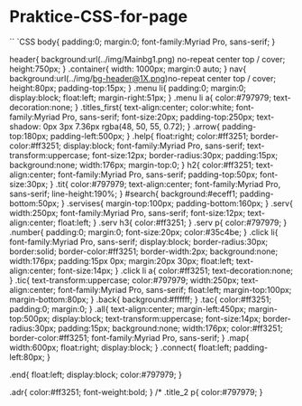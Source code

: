 # Praktice-CSS-for-page
`` `CSS
body{
	 padding:0;
	 margin:0;
	 font-family:Myriad Pro, sans-serif;
}

header{
   background:url(../img/Mainbg1.png) no-repeat center top / cover;
   height:750px;
} 
.container{
   width: 1000px;
   margin:0 auto;
}
nav{
   background:url(../img/bg-header@1X.png)no-repeat center top / cover;
   height:80px;
   padding-top:15px;
}
.menu li{
	 padding:0;
	 margin:0;
	 display:block;
	 float:left;
	 margin-right:51px;
}
.menu li a{
   color:#797979;
   text-decoration:none;
}
.titles_first{
	 text-align:center;
	 color:white;
	 font-family:Myriad Pro, sans-serif;
	 font-size:20px;
	 padding-top:250px;
	 text-shadow: 0px 3px 7.36px rgba(48, 50, 55, 0.72);
} 
.arrow{
	padding-top:180px;
	padding-left:500px;
}
.help{
	 float:right;
	 color:#ff3251;
	 border-color:#ff3251;
	 display:block;
	 font-family:Myriad Pro, sans-serif;
	 text-transform:uppercase;
	 font-size:12px;
	 border-radius:30px;
	 padding:15px;
	 background:none;
	 width:176px;
	 margin-top:0;
}
h2{
   color:#ff3251;
   text-align:center;
   font-family:Myriad Pro, sans-serif;
	 padding-top:50px;
	 font-size:30px;
}
.tit{
	 color:#797979;
	 text-align:center;
   font-family:Myriad Pro, sans-serif;
   line-height:190%;
}
#search{
	 background:#eceff1;
	 padding-bottom:50px;
}
.servises{
   margin-top:100px;
   padding-bottom:160px;
}
.serv{
	width:250px;
	font-family:Myriad Pro, sans-serif;
	font-size:12px;
	text-align:center;
	float:left;
}
.serv h3{
	color:#ff3251;
}
.serv p{
	color:#797979;
}
.number{
  padding:0;
  margin:0;
  font-size:20px;
  color:#35c4be;
}
.click li{
	 font-family:Myriad Pro, sans-serif;
	 display:block;
	 border-radius:30px;
	 border:solid;
	 border-color:#ff3251;
	 border-width:2px;
	 background:none;
	 width:176px;
	 padding:15px 0px;
   margin:20px 30px;
	 float:left;
	 text-align:center;
	 font-size:14px;
}
.click li a{
   color:#ff3251;
   text-decoration:none;
}
.tic{
	text-transform:uppercase;
	color:#797979;
	width:250px;
	text-align:center;
	font-family:Myriad Pro, sans-serif;
	float:left;
	margin-top:100px;
  margin-bottom:80px;
}
.back{
	background:#ffffff;
}
.tac{
	color:#ff3251;
	padding:0;
	margin:0;
}
.all{
	 text-align:center;
	 margin-left:450px;
	 margin-top:500px;
	 display:block;
	 text-transform:uppercase;
	 font-size:14px;
	 border-radius:30px;
	 padding:15px;
	 background:none;
	 width:176px;
	 color:#ff3251;
	 border-color:#ff3251;
   font-family:Myriad Pro, sans-serif;
}
.map{
	width:600px;
	float:right;
	display:block;
}
.connect{
  float:left;
	padding-left:80px;
}

.end{
	float:left;
	display:block;
	color:#797979;
}

.adr{
	color:#ff3251;
	font-weight:bold;
}
/*
.title_2 p{
color:#797979;
}
```
